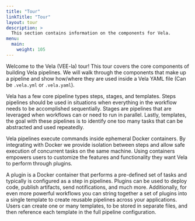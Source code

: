 ```yaml
---
title: "Tour"
linkTitle: "Tour"
layout: tour
description: >
  This section contains information on the components for Vela.
menu:
  main:
    weight: 105
---
```


Welcome to the Vela (VEE-la) tour! This tour covers the core components of building Vela pipelines. We will walk through the components that make up a pipeline and show how/where they are used inside a Vela YAML file (Can be `.vela.yml` or `.vela.yaml`).

Vela has a few core pipeline types steps, stages, and templates. Steps pipelines should be used in situations when everything in the workflow needs to be accomplished sequentially. Stages are pipelines that are leveraged when workflows can or need to run in parallel. Lastly, templates, the goal with these pipelines is to identify one too many tasks that can be abstracted and used repeatedly.

Vela pipelines execute commands inside ephemeral Docker containers. By integrating with Docker we provide isolation between steps and allow safe execution of concurrent tasks on the same machine. Using containers empowers users to customize the features and functionality they want Vela to perform through plugins.

A plugin is a Docker container that performs a pre-defined set of tasks and typically is configured as a step in pipelines. Plugins can be used to deploy code, publish artifacts, send notifications, and much more. Additionally, for even more powerful workflows you can string together a set of plugins into a single template to create reusable pipelines across your applications. Users can create one or many templates, to be stored in separate files, and then reference each template in the full pipeline configuration.
